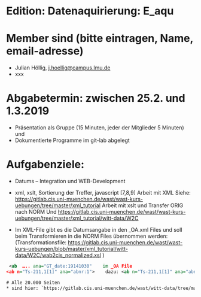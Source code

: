 # Edition: Datenaquirierung: E_aqu

# Member sind (bitte eintragen, Name, email-adresse)
* Julian Höllig, j.hoellig@campus.lmu.de
* xxx

# Abgabetermin: zwischen 25.2. und 1.3.2019
* Präsentation als Gruppe (15 Minuten, jeder der Mitglieder 5 Minuten) und 
* Dokumentierte Programme im git-lab abgelegt 


# Aufgabenziele: 
* Datums – Integration und WEB-Development

* xml, xslt, Sortierung der Treffer, javascript [7,8,9]
Arbeit mit XML
 Siehe: https://gitlab.cis.uni-muenchen.de/wast/wast-kurs-uebungen/tree/master/xml_tutorial
Arbeit mit xslt und Transfer ORIG nach NORM
Und https://gitlab.cis.uni-muenchen.de/wast/wast-kurs-uebungen/tree/master/xml_tutorial/witt-data/W2C

* Im XML-File gibt es die Datumsangabe in den _OA.xml Files und soll beim Transformieren in die NORM Files übernommen werden:  (Transformationsfile: https://gitlab.cis.uni-muenchen.de/wast/wast-kurs-uebungen/blob/master/xml_tutorial/witt-data/W2C/wab2cis_normalized.xsl  ) 

```xml
 <ab  ….. ana="GT_date:19141030"    im _OA File
<ab n="Ts-211,1[1]" ana="abnr:1">    dazu: <ab n="Ts-211,1[1]" ana="abnr:1  GT_date:19141030 ">```

# Alle 20.000 Seiten 
* sind hier: `https://gitlab.cis.uni-muenchen.de/wast/witt-data/tree/master/ciswab/wab2cis/opensource_nachlass`